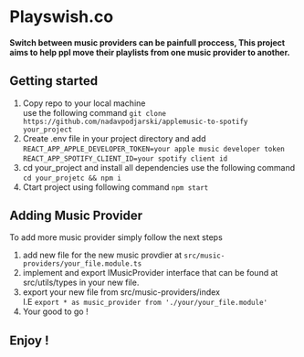 # Playswish.co

#### Switch between music providers can be painfull proccess, This project aims to help ppl move their playlists from one music provider to another.

## Getting started

1. Copy repo to your local machine <br/>
   use the following command `git clone https://github.com/nadavpodjarski/applemusic-to-spotify your_project`
2. Create .env file in your project directory and add <br/>
   `REACT_APP_APPLE_DEVELOPER_TOKEN=your apple music developer token` <br/>
   `REACT_APP_SPOTIFY_CLIENT_ID=your spotify client id`
3. cd your_project and install all dependencies
   use the following command `cd your_projetc && npm i`
4. Ctart project using following command `npm start`

## Adding Music Provider

To add more music provider simply follow the next steps

1. add new file for the new music provdier at `src/music-providers/your_file.module.ts`
2. implement and export IMusicProvider interface that can be found at src/utils/types in your new file.
3. export your new file from src/music-providers/index <br/> I.E `export * as music_provider from './your/your_file.module'`
4. Your good to go !

## Enjoy !
